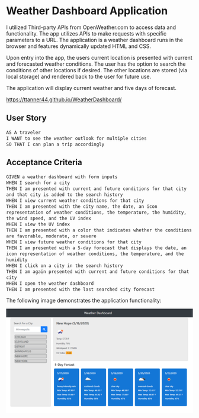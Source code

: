 # Weather Dashboard Application

I utilized Third-party APIs from OpenWeather.com to access data and functionality.  The app utilizes APIs to make requests with specific parameters to a URL. The application is a weather dashboard runs in the browser and features dynamically updated HTML and CSS. 

Upon entry into the app, the users current location is presented with current and forecasted weather conditions.  The user has the option to search the conditions of other locations if desired.  The other locations are stored (via local storage) and rendered back to the user for future use.

The application will display current weather and five days of forecast.

https://ttanner44.github.io/WeatherDashboard/

## User Story

```
AS A traveler
I WANT to see the weather outlook for multiple cities
SO THAT I can plan a trip accordingly
```

## Acceptance Criteria

```
GIVEN a weather dashboard with form inputs
WHEN I search for a city
THEN I am presented with current and future conditions for that city and that city is added to the search history
WHEN I view current weather conditions for that city
THEN I am presented with the city name, the date, an icon representation of weather conditions, the temperature, the humidity, the wind speed, and the UV index
WHEN I view the UV index
THEN I am presented with a color that indicates whether the conditions are favorable, moderate, or severe
WHEN I view future weather conditions for that city
THEN I am presented with a 5-day forecast that displays the date, an icon representation of weather conditions, the temperature, and the humidity
WHEN I click on a city in the search history
THEN I am again presented with current and future conditions for that city
WHEN I open the weather dashboard
THEN I am presented with the last searched city forecast
```

The following image demonstrates the application functionality:

![weather dashboard demo](./Assets/Capture.PNG)
